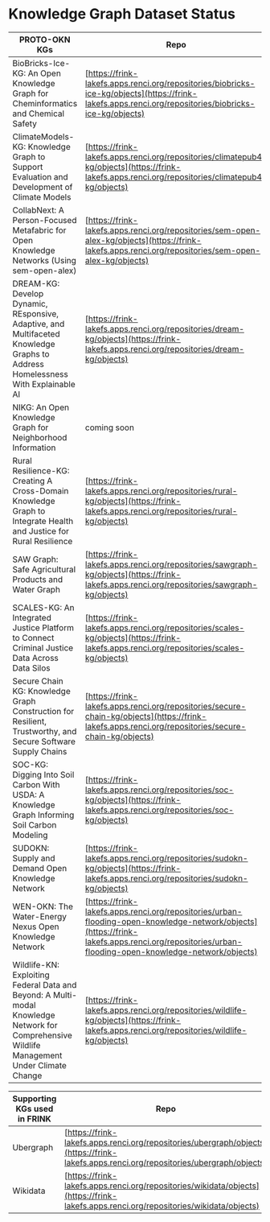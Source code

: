# Knowledge Graph Dataset Status

| PROTO-OKN KGs                                          | Repo                                                                                                                                                                                             | Format |
|--------------------------------------------------|--------------------------------------------------------------------------------------------------------------------------------------------------------------------------------------------------|--------|
| BioBricks-Ice-KG: An Open Knowledge Graph for Cheminformatics and Chemical Safety                                | [https://frink-lakefs.apps.renci.org/repositories/biobricks-ice-kg/objects](https://frink-lakefs.apps.renci.org/repositories/biobricks-ice-kg/objects)                                           | N/A    |
| ClimateModels-KG: Knowledge Graph to Support Evaluation and Development of Climate Models                                         | [https://frink-lakefs.apps.renci.org/repositories/climatepub4-kg/objects](https://frink-lakefs.apps.renci.org/repositories/climatepub4-kg/objects)                                                           | rdf    |
| CollabNext: A Person-Focused Metafabric for Open Knowledge Networks (Using sem-open-alex)                                    | [https://frink-lakefs.apps.renci.org/repositories/sem-open-alex-kg/objects](https://frink-lakefs.apps.renci.org/repositories/sem-open-alex-kg/objects)                                           | trig   |
| DREAM-KG: Develop Dynamic, REsponsive, Adaptive, and Multifaceted Knowledge Graphs to Address Homelessness With Explainable AI                                         | [https://frink-lakefs.apps.renci.org/repositories/dream-kg/objects](https://frink-lakefs.apps.renci.org/repositories/dream-kg/objects)                                                           | ttl    |
| NIKG: An Open Knowledge Graph for Neighborhood Information | coming soon | |
| Rural Resilience-KG: Creating A Cross-Domain Knowledge Graph to Integrate Health and Justice for Rural Resilience | [https://frink-lakefs.apps.renci.org/repositories/rural-kg/objects](https://frink-lakefs.apps.renci.org/repositories/rural-kg/objects)| ttl |
| SAW Graph: Safe Agricultural Products and Water Graph                                       | [https://frink-lakefs.apps.renci.org/repositories/sawgraph-kg/objects](https://frink-lakefs.apps.renci.org/repositories/sawgraph-kg/objects)                                                           | ttl    |
| SCALES-KG: An Integrated Justice Platform to Connect Criminal Justice Data Across Data Silos                                         | [https://frink-lakefs.apps.renci.org/repositories/scales-kg/objects](https://frink-lakefs.apps.renci.org/repositories/scales-kg/objects)                                                         | ttl    |
| Secure Chain KG: Knowledge Graph Construction for Resilient, Trustworthy, and Secure Software Supply Chains                                  | [https://frink-lakefs.apps.renci.org/repositories/secure-chain-kg/objects](https://frink-lakefs.apps.renci.org/repositories/secure-chain-kg/objects)                                                           | ttl    |
| SOC-KG: Digging Into Soil Carbon With USDA: A Knowledge Graph Informing Soil Carbon Modeling                                           | [https://frink-lakefs.apps.renci.org/repositories/soc-kg/objects](https://frink-lakefs.apps.renci.org/repositories/soc-kg/objects)                                                               | ttl   |
| SUDOKN: Supply and Demand Open Knowledge Network                                         | [https://frink-lakefs.apps.renci.org/repositories/sudokn-kg/objects](https://frink-lakefs.apps.renci.org/repositories/sudokn-kg/objects)                                                           | ttl    |
| WEN-OKN: The Water-Energy Nexus Open Knowledge Network            | [https://frink-lakefs.apps.renci.org/repositories/urban-flooding-open-knowledge-network/objects](https://frink-lakefs.apps.renci.org/repositories/urban-flooding-open-knowledge-network/objects) | nq     |
| Wildlife-KN: Exploiting Federal Data and Beyond: A Multi-modal Knowledge Network for Comprehensive Wildlife Management Under Climate Change            | [https://frink-lakefs.apps.renci.org/repositories/wildlife-kg/objects](https://frink-lakefs.apps.renci.org/repositories/wildlife-kg/objects) | neo4j     |



| Supporting KGs used in FRINK                                         | Repo                                                                                                                                                                                             | Format |
|--------------------------------------------------|--------------------------------------------------------------------------------------------------------------------------------------------------------------------------------------------------|--------|
| Ubergraph                                        | [https://frink-lakefs.apps.renci.org/repositories/ubergraph/objects](https://frink-lakefs.apps.renci.org/repositories/ubergraph/objects)                                                         | hdt    |
| Wikidata                                         | [https://frink-lakefs.apps.renci.org/repositories/wikidata/objects](https://frink-lakefs.apps.renci.org/repositories/wikidata/objects)                                                           | hdt    |
